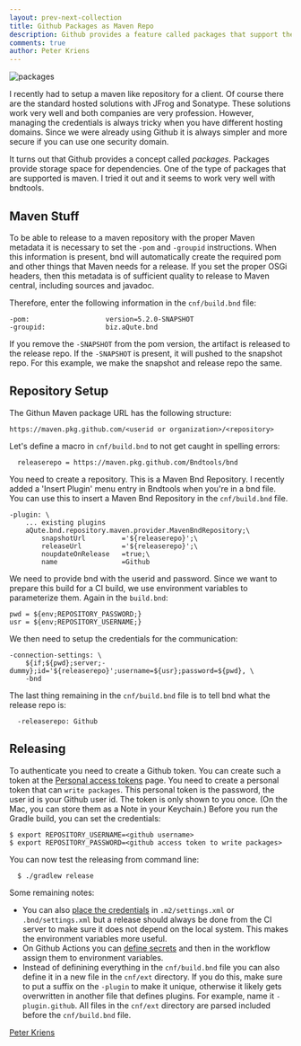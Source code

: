 ```yaml
---
layout: prev-next-collection
title: Github Packages as Maven Repo
description: Github provides a feature called packages that support the maven repository model. This text shows you how to release to this package.
comments: true
author: Peter Kriens
---
```


![packages](/assets/img/packages-cutoff.jpg)

I recently had to setup a maven like repository for a client. Of course there are the standard 
hosted solutions with JFrog and Sonatype. These solutions work very well and both companies are
very profession. However, managing the credentials is always tricky when you have different 
hosting domains. Since we were already using Github it is always simpler and more secure if you can use one
security domain.

It turns out that Github provides a concept called _packages_. Packages provide storage space for 
dependencies. One of the type of packages that are supported is maven. I tried it out and it
seems to work very well with bndtools.

## Maven Stuff

To be able to release to a maven repository with the proper Maven metadata it is necessary to set the `-pom` and `-groupid`
instructions. When this information is present, bnd will automatically create the required pom and other things that
Maven needs for a release. If you set the proper OSGi headers, then this metadata is of sufficient quality to
release to Maven central, including sources and javadoc.

Therefore, enter the following information in the `cnf/build.bnd` file:

```
-pom:                   version=5.2.0-SNAPSHOT
-groupid:               biz.aQute.bnd
```

If you remove the `-SNAPSHOT` from the pom version, the artifact is released to the release repo. If the
`-SNAPSHOT` is present, it will pushed to the snapshot repo. For this example, we make the snapshot and
release repo the same.

## Repository Setup

The Githun Maven package URL has the following structure:

```
https://maven.pkg.github.com/<userid or organization>/<repository>
```

Let's define a macro in `cnf/build.bnd` to not get caught in spelling errors:
```
  releaserepo = https://maven.pkg.github.com/Bndtools/bnd
```
You need to create a repository. This is a Maven Bnd Repository. I recently added a 'Insert Plugin'
menu entry in Bndtools when you're in a bnd file. You can use this to insert a Maven Bnd Repository
in the `cnf/build.bnd` file.
```
-plugin: \
    ... existing plugins
    aQute.bnd.repository.maven.provider.MavenBndRepository;\
        snapshotUrl         ='${releaserepo}';\
        releaseUrl          ='${releaserepo}';\
        noupdateOnRelease   =true;\
        name                =Github   
```

We need to provide bnd with the userid and password. Since we want to prepare this build for
a CI build, we use environment variables to parameterize them. Again in the `build.bnd`:
```
pwd = ${env;REPOSITORY_PASSWORD;}
usr = ${env;REPOSITORY_USERNAME;}
```
We then need to setup the credentials for the communication:
```
-connection-settings: \
    ${if;${pwd};server;-dummy};id='${releaserepo}';username=${usr};password=${pwd}, \
    -bnd
```

The last thing remaining in the `cnf/build.bnd` file is to tell bnd what the release repo is:
```
  -releaserepo: Github
```

## Releasing

To authenticate you need to create a Github token. You can create such a token at the 
[Personal access tokens][1] page. 
You need to create a personal token that can `write packages`. This personal token is the password, 
the user id is your Github user id. The token is only shown to you once. (On the Mac, you can store
them as a Note in your Keychain.) Before you run the Gradle build, you can set the credentials:
```
$ export REPOSITORY_USERNAME=<github username>
$ export REPOSITORY_PASSWORD=<github access token to write packages>
```
You can now test the releasing from command line:
```
  $ ./gradlew release
```
Some remaining notes:

* You can also [place the credentials][3] in `.m2/settings.xml` or `.bnd/settings.xml` but a release should
  always be done from the CI server to make sure it does not depend on the local system. This makes the 
  environment variables more useful. 
* On Github Actions you can [define secrets][2] and then in the workflow assign them to environment variables.
* Instead of definining everything in the `cnf/build.bnd` file you can also define it in a new file
  in the `cnf/ext` directory. If you do this, make sure to put a suffix on the `-plugin` to make it
  unique, otherwise it likely gets overwritten in another file that defines plugins. For example,
  name it `-plugin.github`. All files in the `cnf/ext` directory are parsed included before the
  `cnf/build.bnd` file.

[Peter Kriens][4]

[1]: https://github.com/settings/tokens/new
[2]: https://docs.github.com/en/free-pro-team@latest/actions/reference/encrypted-secrets
[3]: https://bnd.bndtools.org/instructions/connection-settings.html
[4]: https://twitter.com/pkriens
